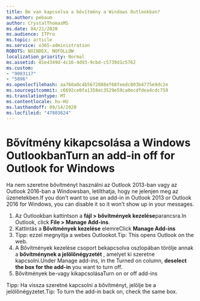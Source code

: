 ```yaml
---
title: Be van kapcsolva a bővítmény a Windows Outlookban?
ms.author: pebaum
author: CrystalThomasMS
ms.date: 04/21/2020
ms.audience: ITPro
ms.topic: article
ms.service: o365-administration
ROBOTS: NOINDEX, NOFOLLOW
localization_priority: Normal
ms.assetid: 01e4349d-4c16-4d93-9cbd-c5739d1c5762
ms.custom:
- "9003117"
- "5896"
ms.openlocfilehash: aa768a0c4b5672088ef68feedc803b4775e9dc2e
ms.sourcegitcommit: c6692ce0fa1358ec3529e59ca0ecdfdea4cdc759
ms.translationtype: MT
ms.contentlocale: hu-HU
ms.lasthandoff: 09/14/2020
ms.locfileid: "47803624"
---
```

# <a name="turn-an-add-in-off-for-outlook-for-windows"></a><span data-ttu-id="c00e0-102">Bővítmény kikapcsolása a Windows Outlookban</span><span class="sxs-lookup"><span data-stu-id="c00e0-102">Turn an add-in off for Outlook for Windows</span></span>

<span data-ttu-id="c00e0-103">Ha nem szeretne bővítményt használni az Outlook 2013-ban vagy az Outlook 2016-ban a Windowsban, letilthatja, hogy ne jelenjen meg az üzenetekben.</span><span class="sxs-lookup"><span data-stu-id="c00e0-103">If you don’t want to use an add-in in Outlook 2013 or Outlook 2016 for Windows, you can disable it so it won’t show up in your messages.</span></span>  

1. <span data-ttu-id="c00e0-104">Az Outlookban kattintson a **fájl > bővítmények kezelése**parancsra.</span><span class="sxs-lookup"><span data-stu-id="c00e0-104">In Outlook, click **File > Manage Add-ins**.</span></span>
2. <span data-ttu-id="c00e0-105">Kattintás a **Bővítmények kezelése** elemre</span><span class="sxs-lookup"><span data-stu-id="c00e0-105">Click  **Manage Add-ins**</span></span>
3. <span data-ttu-id="c00e0-106">Tipp: ezzel megnyitja a webes Outlookot.</span><span class="sxs-lookup"><span data-stu-id="c00e0-106">Tip: This opens Outlook on the web.</span></span>
4. <span data-ttu-id="c00e0-107">A Bővítmények kezelése csoport bekapcsolva oszlopában törölje annak a **bővítménynek a jelölőnégyzetét**  , amelyet ki szeretne kapcsolni.</span><span class="sxs-lookup"><span data-stu-id="c00e0-107">Under Manage add-ins, in the Turned on column, **deselect the box for the add-in**  you want to turn off.</span></span>
5. <span data-ttu-id="c00e0-108">Bővítmények be-vagy kikapcsolása</span><span class="sxs-lookup"><span data-stu-id="c00e0-108">Turn on or off add-ins</span></span>

<span data-ttu-id="c00e0-109">Tipp: Ha vissza szeretné kapcsolni a bővítményt, jelölje be a jelölőnégyzetet.</span><span class="sxs-lookup"><span data-stu-id="c00e0-109">Tip: To turn the add-in back on, check the same box.</span></span>
